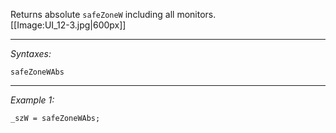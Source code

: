 Returns absolute `safeZoneW` including all monitors.<br>
[[Image:UI_12-3.jpg|600px]]


---
*Syntaxes:*

`safeZoneWAbs`

---
*Example 1:*

```sqf
_szW = safeZoneWAbs;
```